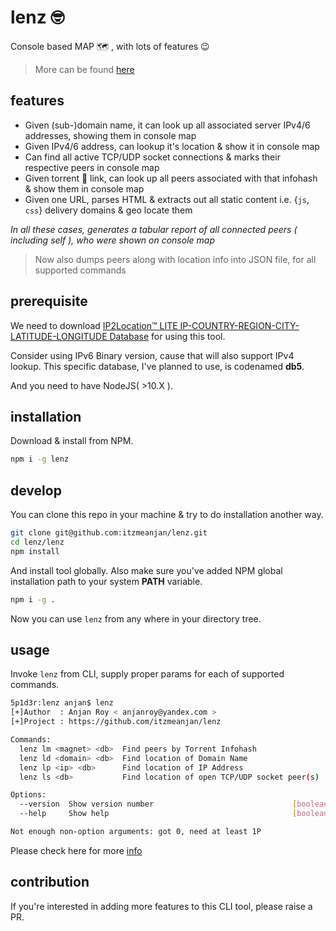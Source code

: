 # lenz 🤓

Console based MAP 🗺 , with lots of features 😉 

> More can be found [here](https://github.com/itzmeanjan/lenz#motivation)

## features

- Given (sub-)domain name, it can look up all associated server IPv4/6 addresses, showing them in console map
- Given IPv4/6 address, can lookup it's location & show it in console map
- Can find all active TCP/UDP socket connections & marks their respective peers in console map
- Given torrent 🧲 link, can look up all peers associated with that infohash & show them in console map
- Given one URL, parses HTML & extracts out all static content i.e. {`js`, `css`} delivery domains & geo locate them

_In all these cases, generates a tabular report of all connected peers _( including self )_, who were shown on console map_

> Now also dumps peers along with location info into JSON file, for all supported commands

## prerequisite

We need to download [IP2Location™ LITE IP-COUNTRY-REGION-CITY-LATITUDE-LONGITUDE Database](https://lite.ip2location.com/database/ip-country-region-city-latitude-longitude) for using this tool.

Consider using IPv6 Binary version, cause that will also support IPv4 lookup. This specific database, I've planned to use, is codenamed **db5**.

And you need to have NodeJS( >10.X ).

## installation

Download & install from NPM.

```bash
npm i -g lenz
```

## develop

You can clone this repo in your machine & try to do installation another way.

```bash
git clone git@github.com:itzmeanjan/lenz.git
cd lenz/lenz
npm install
```

And install tool globally. Also make sure you've added NPM global installation path to your system **PATH** variable.

```bash
npm i -g .
```

Now you can use `lenz` from any where in your directory tree.

## usage

Invoke `lenz` from CLI, supply proper params for each of supported commands.

```bash
5p1d3r:lenz anjan$ lenz
[+]Author  : Anjan Roy < anjanroy@yandex.com >
[+]Project : https://github.com/itzmeanjan/lenz

Commands:
  lenz lm <magnet> <db>  Find peers by Torrent Infohash
  lenz ld <domain> <db>  Find location of Domain Name
  lenz lp <ip> <db>      Find location of IP Address
  lenz ls <db>           Find location of open TCP/UDP socket peer(s)

Options:
  --version  Show version number                               [boolean]
  --help     Show help                                         [boolean]

Not enough non-option arguments: got 0, need at least 1P
```

Please check here for more [info](https://github.com/itzmeanjan/lenz#usage)

## contribution

If you're interested in adding more features to this CLI tool, please raise a PR.
